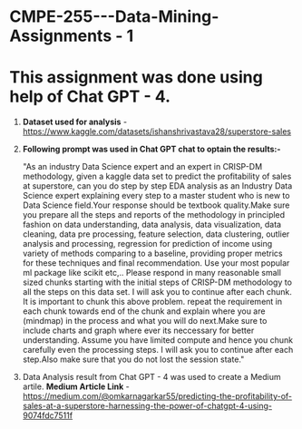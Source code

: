 # CMPE-255---Data-Mining-Assignments - 1

# This assignment was done using help of Chat GPT - 4.

1. **Dataset used for analysis** - https://www.kaggle.com/datasets/ishanshrivastava28/superstore-sales
2. **Following prompt was used in Chat GPT chat to optain the results:-**

    "As an industry Data Science expert and an expert in CRISP-DM methodology, given a kaggle  data set to predict the profitability of sales at superstore, can you do step by step EDA analysis as an Industry Data Science expert explaining every step to a master student who is new to Data Science field.Your response should be textbook quality.Make sure you prepare all the steps and reports of the methodology in principled fashion on data understanding, data analysis, data visualization, data cleaning, data pre processing, feature selection,  data clustering, outlier analysis and processing, regression for prediction of income using variety of methods comparing to a baseline, providing proper metrics for these techniques and final recommendation. Use your most popular ml package like scikit etc,.. Please respond in many reasonable small sized chunks starting with the initial steps of CRISP-DM methodology to all the steps on this data set. I will ask you to continue after each chunk. It is important to chunk this above problem. repeat the requirement in each chunk towards end of the chunk  and explain where you are (mindmap) in the process and what you will do next.Make sure to include charts and graph where ever its neccessary for better understanding. Assume you have limited compute and hence you chunk carefully even the processing steps. I will ask you to continue after each step.Also make sure that you do not lost the session state."
   
3. Data Analysis result from Chat GPT - 4 was used to create a Medium artile. **Medium Article Link** - https://medium.com/@omkarnagarkar55/predicting-the-profitability-of-sales-at-a-superstore-harnessing-the-power-of-chatgpt-4-using-9074fdc7511f 

